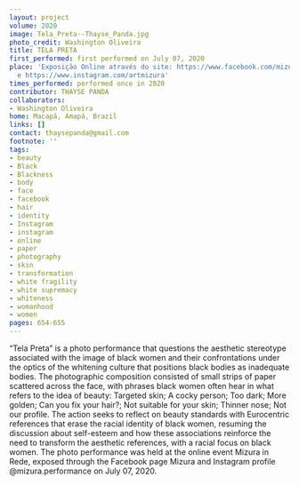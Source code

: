 ```yaml
---
layout: project
volume: 2020
image: Tela_Preta--Thayse_Panda.jpg
photo_credit: Washington Oliveira
title: TELA PRETA
first_performed: first performed on July 07, 2020
place: 'Exposição Online através do site: https://www.facebook.com/mizura.performance
  e https://www.instagram.com/artmizura'
times_performed: performed once in 2020
contributor: THAYSE PANDA
collaborators:
- Washington Oliveira
home: Macapá, Amapá, Brazil
links: []
contact: thaysepanda@gmail.com
footnote: ''
tags:
- beauty
- Black
- Blackness
- body
- face
- facebook
- hair
- identity
- Instagram
- instagram
- online
- paper
- photography
- skin
- transformation
- white fragility
- white supremacy
- whiteness
- womanhood
- women
pages: 654-655
---
```


“Tela Preta” is a photo performance that questions the aesthetic stereotype associated with the image of black women and their confrontations under the optics of the whitening culture that positions black bodies as inadequate bodies. The photographic composition consisted of small strips of paper scattered across the face, with phrases black women often hear in what refers to the idea of beauty: Targeted skin; A cocky person; Too dark; More golden; Can you fix your hair?; Not suitable for your skin; Thinner nose; Not our profile. The action seeks to reflect on beauty standards with Eurocentric references that erase the racial identity of black women, resuming the discussion about self-esteem and how these associations reinforce the need to transform the aesthetic references, with a racial focus on black women. The photo performance was held at the online event Mizura in Rede, exposed through the Facebook page Mizura and Instagram profile @mizura.performance on July 07, 2020.